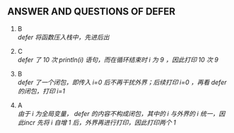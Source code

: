 ## ANSWER AND QUESTIONS OF DEFER

1. B  
*defer 将函数压入栈中，先进后出*

2. C  
*defer 了 10 次 println(i) 语句，而在循环结束时 i 为 9 ，因此打印 10 次 9*

3. B  
*defer 了一个闭包，即传入 i=0 后不再干扰外界；后续打印 i=0 ，再看 defer 的闭包，打印 i=1*

1. A  
*由于 i 为全局变量， defer 的内容不构成闭包，其中的 i 与外界的 i 统一，因此incr 先将 i 自增 1 后，外界再进行打印，因此打印两个 1*